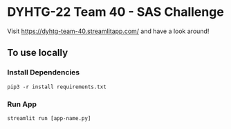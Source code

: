 # DYHTG-22 Team 40 - SAS Challenge

Visit https://dyhtg-team-40.streamlitapp.com/ and have a look around!

## To use locally

### Install Dependencies

```
pip3 -r install requirements.txt
```

### Run App

```
streamlit run [app-name.py]
```
